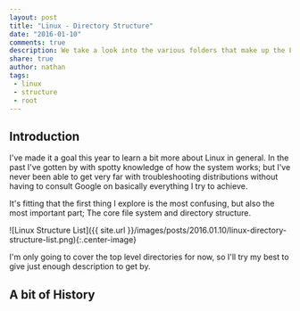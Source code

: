 ```yaml
---
layout: post
title: "Linux - Directory Structure"
date: "2016-01-10"
comments: true
description: We take a look into the various folders that make up the Linux core
share: true
author: nathan
tags:
 - linux
 - structure
 - root
---
```


## Introduction

I've made it a goal this year to learn a bit more about Linux in general. In the past I've gotten by with spotty knowledge of how the system works; but I've never been able to get very far with troubleshooting distributions without having to consult Google on basically everything I try to achieve.

It's fitting that the first thing I explore is the most confusing, but also the most important part; The core file system and directory structure.

![Linux Structure List]({{ site.url }}/images/posts/2016.01.10/linux-directory-structure-list.png){:.center-image}

I'm only going to cover the top level directories for now, so I'll try my best to give just enough description to get by.

## A bit of History
